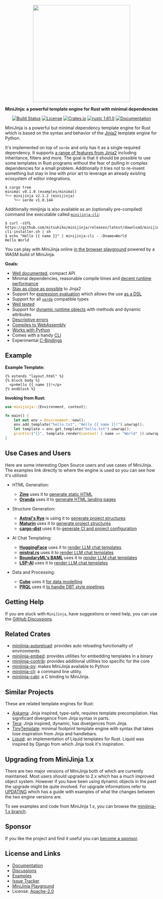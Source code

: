 <div align="center">
  <img src="https://github.com/mitsuhiko/minijinja/raw/main/artwork/logo.png" alt="" width=320>
  <p><strong>MiniJinja: a powerful template engine for Rust with minimal dependencies</strong></p>

[![Build Status](https://github.com/mitsuhiko/minijinja/workflows/Tests/badge.svg?branch=main)](https://github.com/mitsuhiko/minijinja/actions?query=workflow%3ATests)
[![License](https://img.shields.io/github/license/mitsuhiko/minijinja)](https://github.com/mitsuhiko/minijinja/blob/main/LICENSE)
[![Crates.io](https://img.shields.io/crates/d/minijinja.svg)](https://crates.io/crates/minijinja)
[![rustc 1.61.0](https://img.shields.io/badge/rust-1.61%2B-orange.svg)](https://img.shields.io/badge/rust-1.61%2B-orange.svg)
[![Documentation](https://docs.rs/minijinja/badge.svg)](https://docs.rs/minijinja)

</div>

MiniJinja is a powerful but minimal dependency template engine for Rust which
is based on the syntax and behavior of the
[Jinja2](https://jinja.palletsprojects.com/) template engine for Python.

It's implemented on top of `serde` and only has it as a single required
dependency. It supports [a range of features from Jinja2](https://github.com/mitsuhiko/minijinja/blob/main/COMPATIBILITY.md)
including inheritance, filters and more.  The goal is that it should be possible
to use some templates in Rust programs without the fear of pulling in complex
dependencies for a small problem.  Additionally it tries not to re-invent
something but stay in line with prior art to leverage an already existing
ecosystem of editor integrations.

```
$ cargo tree
minimal v0.1.0 (examples/minimal)
└── minijinja v2.1.2 (minijinja)
    └── serde v1.0.144
```

Additionally minijinja is also available as an (optionally pre-compiled) command line executable
called [`minijinja-cli`](https://github.com/mitsuhiko/minijinja/tree/main/minijinja-cli):

```
$ curl -sSfL https://github.com/mitsuhiko/minijinja/releases/latest/download/minijinja-cli-installer.sh | sh
$ echo "Hello {{ name }}" | minijinja-cli - -Dname=World
Hello World
```

You can play with MiniJinja online [in the browser playground](https://mitsuhiko.github.io/minijinja-playground/)
powered by a WASM build of MiniJinja.

**Goals:**

* [Well documented](https://docs.rs/minijinja), compact API
* Minimal dependencies, reasonable compile times and [decent runtime performance](https://github.com/mitsuhiko/minijinja/tree/main/benchmarks#comparison-results)
* [Stay as close as possible](https://github.com/mitsuhiko/minijinja/blob/main/COMPATIBILITY.md) to Jinja2
* Support for [expression evaluation](https://docs.rs/minijinja/latest/minijinja/struct.Expression.html) which
  allows the use [as a DSL](https://github.com/mitsuhiko/minijinja/tree/main/examples/dsl)
* Support for all [`serde`](https://serde.rs) compatible types
* [Well tested](https://github.com/mitsuhiko/minijinja/tree/main/minijinja/tests)
* Support for [dynamic runtime objects](https://docs.rs/minijinja/latest/minijinja/value/trait.Object.html) with methods and dynamic attributes
* [Descriptive errors](https://github.com/mitsuhiko/minijinja/tree/main/examples/error)
* [Compiles to WebAssembly](https://github.com/mitsuhiko/minijinja-playground/blob/main/src/lib.rs)
* [Works with Python](https://github.com/mitsuhiko/minijinja/tree/main/minijinja-py)
* Comes with a handy [CLI](https://github.com/mitsuhiko/minijinja/tree/main/minijinja-cli)
* Experimental [C-Bindings](https://github.com/mitsuhiko/minijinja/tree/main/minijinja-cabi)

## Example

**Example Template:**

```jinja
{% extends "layout.html" %}
{% block body %}
  <p>Hello {{ name }}!</p>
{% endblock %}
```

**Invoking from Rust:**

```rust
use minijinja::{Environment, context};

fn main() {
    let mut env = Environment::new();
    env.add_template("hello.txt", "Hello {{ name }}!").unwrap();
    let template = env.get_template("hello.txt").unwrap();
    println!("{}", template.render(context! { name => "World" }).unwrap());
}
```

## Use Cases and Users

Here are some interesting Open Source users and use cases of MiniJinja.  The examples link directly to where
the engine is used so you can see how it's utilized:

* HTML Generation:
  * **[Zine](https://github.com/zineland/zine)** uses it to [generate static HTML](https://github.com/zineland/zine/blob/17285efe9f9a63b79a42a738b54d4d730b8cd551/src/engine.rs#L8)
  * **[Oranda](https://github.com/axodotdev/oranda)** uses it to [generate HTML landing pages](https://github.com/axodotdev/oranda/blob/fb97859c99ab81f644ab5b1449f725fc5c3e9721/src/site/templates.rs)

* Structure Generation:
  * **[Astral's Rye](https://rye.astral.sh/)** is using it to [generate project structures](https://github.com/astral-sh/rye/blob/c60682fb6bb5c9a0cc2669f263eeed99d2e5be71/rye/src/cli/init.rs)
  * **[Maturin](https://github.com/PyO3/maturin)** uses it to [generate project structures](https://github.com/PyO3/maturin/blob/e35097e6cf3b9115736e8ae208972178029a20d0/src/new_project.rs)
  * **[cargo-dist](https://github.com/axodotdev/cargo-dist)** uses it to [generate CI and project configuration](https://github.com/axodotdev/cargo-dist/blob/4cd61134863f54ca5a037400ebec71d039d42742/cargo-dist/src/backend/templates.rs)

* AI Chat Templating:
  * **[HuggingFace](https://huggingface.co/docs/text-generation-inference/index)** uses it to [render LLM chat templates](https://github.com/huggingface/text-generation-inference/blob/0759ec495e15a865d2a59befc2b796b5acc09b50/router/src/infer/mod.rs)
  * **[mistral.rs](https://github.com/EricLBuehler/mistral.rs)** uses it to [render LLM chat templates](https://github.com/EricLBuehler/mistral.rs/blob/c834f59fe0b3b020a56cb6a0279a051370554539/mistralrs-core/src/pipeline/chat_template.rs)
  * **[BoundaryML's BAML](https://docs.boundaryml.com/)** uses it to [render LLM chat templates](https://github.com/BoundaryML/baml/blob/17123de7ea653f51547576169bb0589d39053edc/engine/baml-lib/jinja/src/lib.rs)
  * **[LSP-AI](https://github.com/SilasMarvin/lsp-ai)** uses it to [render LLM chat templates](https://github.com/SilasMarvin/lsp-ai/blob/1f70756c5b48e9098d64a7c5ce63ac803bc5d0ab/crates/lsp-ai/src/template.rs)

* Data and Processing:
  * **[Cube](https://cube.dev/docs/product/data-modeling/dynamic/jinja)** uses it [for data modelling](https://github.com/cube-js/cube/tree/db11c121c77c663845242366d3d972b9bc30ae54/packages/cubejs-backend-native/src/template/mj_value)
  * **[PRQL](https://prql-lang.org/)** uses it [to handle DBT style pipelines](https://github.com/PRQL/prql/blob/59fb3cc4b9b6c9e195c928b1ba1134e2c5706ea3/prqlc/prqlc/src/cli/jinja.rs#L21)

## Getting Help

If you are stuck with `MiniJinja`, have suggestions or need help, you can use the
[GitHub Discussions](https://github.com/mitsuhiko/minijinja/discussions).

## Related Crates

* [minijinja-autoreload](https://github.com/mitsuhiko/minijinja/tree/main/minijinja-autoreload): provides
  auto reloading functionality of environments
* [minijinja-embed](https://github.com/mitsuhiko/minijinja/tree/main/minijinja-embed): provides
  utilities for embedding templates in a binary
* [minijinja-contrib](https://github.com/mitsuhiko/minijinja/tree/main/minijinja-contrib): provides
  additional utilities too specific for the core
* [minijinja-py](https://github.com/mitsuhiko/minijinja/tree/main/minijinja-py): makes MiniJinja
  available to Python
* [minijinja-cli](https://github.com/mitsuhiko/minijinja/tree/main/minijinja-cli): a command line utility.
* [minijinja-cabi](https://github.com/mitsuhiko/minijinja/tree/main/minijinja-cabi): a C binding to MiniJinja.

## Similar Projects

These are related template engines for Rust:

* [Askama](https://crates.io/crates/askama): Jinja inspired, type-safe, requires template
  precompilation. Has significant divergence from Jinja syntax in parts.
* [Tera](https://crates.io/crates/tera): Jinja inspired, dynamic, has divergences from Jinja.
* [TinyTemplate](https://crates.io/crates/tinytemplate): minimal footprint template engine
  with syntax that takes lose inspiration from Jinja and handlebars.
* [Liquid](https://crates.io/crates/liquid): an implementation of Liquid templates for Rust.
  Liquid was inspired by Django from which Jinja took it's inspiration.

## Upgrading from MiniJinja 1.x

There are two major versions of MiniJinja both of which are currently maintained.  Most users should
upgrade to 2.x which has a much improved object system.  However if you have been using dynamic
objects in the past the upgrade might be quite involved.  For upgrade informations refer to
[UPDATING](UPDATING.md) which has a guide with examples of what the changes between the two engine
versions are.

To see examples and code from MiniJinja 1.x, you can browse the [minijinja-1.x branch](https://github.com/mitsuhiko/minijinja/tree/minijinja-1.x).

## Sponsor

If you like the project and find it useful you can [become a
sponsor](https://github.com/sponsors/mitsuhiko).

## License and Links

- [Documentation](https://docs.rs/minijinja/)
- [Discussions](https://github.com/mitsuhiko/minijinja/discussions)
- [Examples](https://github.com/mitsuhiko/minijinja/tree/main/examples)
- [Issue Tracker](https://github.com/mitsuhiko/minijinja/issues)
- [MiniJinja Playground](https://mitsuhiko.github.io/minijinja-playground/)
- License: [Apache-2.0](https://github.com/mitsuhiko/minijinja/blob/main/LICENSE)
